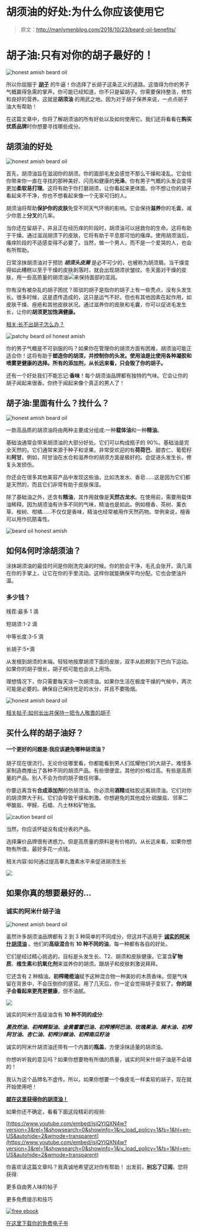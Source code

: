 # 胡须油的好处:为什么你应该使用它

> 原文：<http://manlymenblog.com/2018/10/23/beard-oil-benefits/>

# **胡子油:只有对你的胡子最好的！**

![honest amish beard oil ](img/512b3a01dc1874b0e51ef7b62184c2a7.png)

所以你屈服于 **[胡子](http://manlymenblog.com/2018/05/25/how-to-grow-and-maintain-a-beard/)** 的牛逼！你选择了长胡子这条正义的道路。这值得为你的男子气概赢得急需的掌声。你可能已经知道，你不只是留胡子。你需要保持整洁，修剪和良好的营养。这就是**胡须油** 的用武之地。因为对于胡子保养来说，一点点胡子油大有帮助！

在这篇文章中，你将了解胡须油的所有好处以及如何使用它。我们还将看看在**购买优质品牌**时你想要寻找哪些成分。

## 胡须油的好处

![honest amish beard oil](img/0ec4bb2b3b33140581a1ebaecd12a5f2.png)

首先，胡须油旨在滋润你的胡须。你的面部毛发会感觉不那么干燥和凌乱。它会给你带来你一直在寻找的那种美好、闪亮和健康的**光泽**。你有男子气概的头发会变得更加**柔软易打理**。这将有助于你打磨胡须，让你看起来更体面。你不想让你的胡子看起来不干净，你也不想看起来像一个无家可归的人。

胡须油将帮助**保护你的皮肤**免受不同天气环境的影响。它会保持**滋养**你的毛囊，减少你患上**分叉**的几率。

当你还在留胡子，并且正在经历痒的阶段时，胡须油可以拯救你的生命。这将有助于干燥。通过滋润胡须下的皮肤，它将有助于平息那可怕的瘙痒。使用胡须油后，瘙痒阶段的不适感变得不必要了。当然，做一个男人，而不是一个爱哭的人，也会有所帮助。

日常涂抹胡须油对于预防 ***胡须头皮屑*** 是必不可少的，也被称为胡须屑。当干燥变得如此糟糕以至于干燥的皮肤剥落时，就会出现胡须状皱纹。冬天面对干燥的皮肤，用一些高质量的胡须油![](img/61ae484b6a0c115f66998646036628d6.png)来保持面部的湿润。

你有没有被杂乱的胡子困扰？斑驳的胡子是指你的胡子上有一些秃点，没有头发生长。很多时候，这是遗传造成的，这只是运气不好。但也有其他因素在起作用，如皮肤干燥、痤疮和其他皮肤状况。通过滋养你的皮肤和毛囊，你可以促进毛发生长，让你的**胡须更加饱满健康。**

[相关:长不出胡子怎么办？](https://mailchi.mp/13149a004325/untitled-page)

![patchy beard oil honest amish](img/fc04e9605f795d630fc74d775dc5e105.png)

你的男子气概是不可驯服的吗？如果你在管理你的胡须方面有困难，胡须油可能正适合你！这将有助于**塑造你的胡须，并控制你的头发。使用油是比使用各种凝胶和喷雾更健康的选择。所有的添加剂，从长远来看，只会毁了你的胡子。**

还有一个好处我们不能忘记:**香味**！每个胡须油品牌都有独特的气味。它会让你的胡子闻起来很香。你终于闻起来像个真正的男人了！

## 胡子油:里面有什么？找什么？

![honest amish beard oil](img/96cc7cf7c526251086c28d743d8a9d23.png)

一款高品质的胡须油将由两种主要成分组成:一种**载体油**和一种**精油**。

基础油通常会带来胡须油的大部分好处。它们可以构成瓶子的 90%。基础油是完全天然的。它们通常来源于种子和坚果。非常受欢迎的有**荷荷巴**、甜杏仁、葡萄籽和**阿甘**。例如，阿甘油在水合和滋养你的胡须方面是极好的。会促进头发生长，修复头发损伤。

你还会在很多其他美容产品中发现这些油，比如洗发水、香皂……这是因为它们都是天然的，而且它们非常有助于皮肤保湿。

除了基础油之外，还含有**精油**，其作用就像是**天然古龙水**。在使用前，需要用载体油稀释。因为胡须油有许多不同的气味，精油也是如此。例如檀香、茶树、薰衣草、桉树、柑橘……不仅仅是香味，精油也经常被用作天然药物。举例来说，檀香可以用作抗脓毒性。

![beard oil honest amish](img/f00859eb0fdf82696ee63f943586cb29.png)

## **如何&何时涂胡须油？**

涂抹胡须油的最佳时间是你刚洗完澡的时候。你的脸会干净，毛孔会张开。滴几滴在你的手掌上，让它在你的手里流动。这样你就能确保平均分配。它也会使油升温。

### **多少钱？**

残茬:最多 1 滴

短胡须:1-2 滴

中等长度:3-5 滴

长胡子:5+滴

从发根到胡须的末端。轻轻地按摩胡须下面的皮肤，双手从脸颊到下巴向下运动。如果你的胡子很长，胡子梳可能也会派上用场。

理想情况下，你只需要每天涂一次胡须油。如果你生活在极度干燥的气候中，两次可能是必要的。确保自己保持充足的水分，并且不要吸烟。

![honest amish beard oil](img/8928c78e389997295c3a19768a828117.png)

[相关帖子:如何长出并保持一把令人敬畏的胡子](http://manlymenblog.com/2018/05/25/how-to-grow-and-maintain-a-beard/)

## **买什么样的胡子油好？**

#### 一个更好的问题是:我应该避免哪种胡须油？

胡子现在很流行。无论你往哪里看，你都能看到男人们炫耀他们的大胡子。难怪多家制造商推出了各种不同的胡须产品。有些很便宜。其他的价格过高。有些是高质量的产品。别人不会为你的胡子做任何事。

你要远离含有**合成添加剂**的仿胡须油。你必须用**酒精**或硅胶远离胡须油。它们对你的胡须弊大于利。它们会导致干燥和刺激。你想避免的其他成分:硫酸盐、邻苯二甲酸盐、甲醛、石蜡、凡士林和矿物油。

![caution beard oil](img/d568f57847ce92fbe916fb7243d7cfa4.png)

当然，你应该怀疑没有成分表的产品。

选择廉价品牌很有诱惑力。但是高质量的原料是有价格的。从长远来看，如果你想物有所值，最好多花一点钱。

相关内容:如何通过提高睾丸激素水平来促进胡须生长

![](img/51e5a8344115bde2be572d22cc4a6371.png)

## **如果你真的想要最好的…**

### **诚实的阿米什胡子油**

![honest amish beard oil](img/56d6d0c25c1cce11e7cf14059a5dbf56.png)

虽然许多胡须油品牌都有 2 到 3 种简单的不同成分，但这并不适用于 **[诚实的阿米什胡须油](https://amzn.to/2N9tlH7)** 。他们的**高级混合**有 **10 种不同的油**，每一种都有各自的好处。

它们是经过精心挑选的，目标是头发生长、T2、胡须和皮肤健康。它富含**矿物质**、**维生素**和**抗氧化剂**来滋养你的胡须。跟胡子和皮肤刺激说拜拜。

它还含有 2 种精油。**初榨橄榄油**赋予这种混合物一种美妙的木质香味。但是气味留在背景中，不会压倒你的感官。用了几天后，你一定会觉得胡子变软了。**你的胡子会看起来更亮更健康**，但不油腻。

![](img/7d3eec31df265b9dec8d97d83613e946.png)

诚实的阿米什高级油含有 **10 种不同的成分**:

***黑孜然油、初榨鳄梨油、金黄霍霍巴油、初榨博阿巴油、玫瑰果油、辣木油、初榨阿甘油、杏仁油、初榨沙棘油、初榨南瓜籽油***

诚实的阿米什胡须油还带有一个内置的**瓶盖**，方便涂抹适量的胡须油。

你想听听我的意见吗？如果你想要物有所值的质量，诚实的阿米什胡子油是不会错的！

我认为这个品牌名不虚传。所以，如果你想要一个像皮毛一样柔软的胡子，现在就开始使用吧！

**[就在这里获得你的胡须油！](https://amzn.to/2N9tlH7)**

如果你还不确定，看看下面这段精彩的视频:

 [https://www.youtube.com/embed/isjQYlQXN4w?version=3&rel=1&showsearch=0&showinfo=1&iv_load_policy=1&fs=1&hl=en-US&autohide=2&wmode=transparent](https://www.youtube.com/embed/isjQYlQXN4w?version=3&rel=1&showsearch=0&showinfo=1&iv_load_policy=1&fs=1&hl=en-US&autohide=2&wmode=transparent) 

你喜欢读这篇文章吗？我真诚地希望这对你有帮助！
出发前，**别忘了订阅**，您将获得:

更多自由男人味的帖子

更多免费提示和技巧

[![free ebook](img/829e5ef58dd2bf5f6e97e6eda0169b24.png)](https://i0.wp.com/manlymenblog.com/wp-content/uploads/2021/10/Free-E-book.png)

[在这里下载你的免费电子书](https://mailchi.mp/896b52eba5bd/manly-men-blog-e-book)
